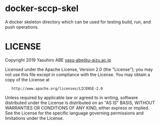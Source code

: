 # docker-sccp-skel

A docker skeleton directory which can be used for testing build, run, and push operations.

# LICENSE

   Copyright 2019 Yasuhiro ABE <yasu-abe@u-aizu.ac.jp>

   Licensed under the Apache License, Version 2.0 (the "License");
   you may not use this file except in compliance with the License.
   You may obtain a copy of the License at

       http://www.apache.org/licenses/LICENSE-2.0

   Unless required by applicable law or agreed to in writing, software
   distributed under the License is distributed on an "AS IS" BASIS,
   WITHOUT WARRANTIES OR CONDITIONS OF ANY KIND, either express or implied.
   See the License for the specific language governing permissions and
   limitations under the License.

